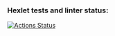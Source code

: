 ### Hexlet tests and linter status:
[![Actions Status](https://github.com/Gaben74/python-project-49/workflows/hexlet-check/badge.svg)](https://github.com/Gaben74/python-project-49/actions)